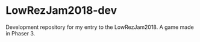 # LowRezJam2018-dev
Development repository for my entry to the LowRezJam2018. A game made in Phaser 3.

